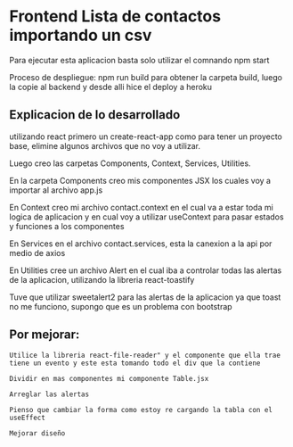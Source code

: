 # Frontend Lista de contactos importando un csv

Para ejecutar esta aplicacion basta solo utilizar el comnando npm start 

Proceso de despliegue: npm run build para obtener la carpeta build, luego la copie al backend y desde alli hice el deploy a heroku


## Explicacion de lo desarrollado

utilizando react primero un create-react-app como para tener un proyecto base, elimine algunos archivos que no voy a utilizar. 

Luego creo las carpetas Components, Context, Services, Utilities.

En la carpeta Components creo mis componentes JSX los cuales voy a importar al archivo app.js

En Context creo mi archivo contact.context en el cual va a estar toda mi logica de aplicacion y en cual voy a utilizar useContext para pasar estados y funciones a los componentes

En Services en el archivo contact.services, esta la canexion a la api por medio de axios 

En Utilities cree un archivo Alert en el cual iba a controlar todas las alertas de la aplicacion, utilizando la libreria react-toastify


Tuve que utilizar sweetalert2 para las alertas de la aplicacion ya que toast no me funciono, supongo que es un problema con bootstrap 


## Por mejorar: 

    Utilice la libreria react-file-reader" y el componente que ella trae tiene un evento y este esta tomando todo el div que la contiene 

    Dividir en mas componentes mi componente Table.jsx 

    Arreglar las alertas 

    Pienso que cambiar la forma como estoy re cargando la tabla con el useEffect

    Mejorar diseño    
